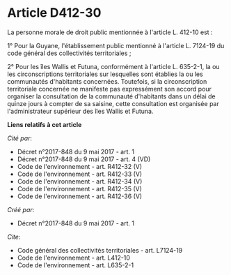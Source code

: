 # Article D412-30

La personne morale de droit public mentionnée à l'article L. 412-10 est : 

1° Pour la Guyane, l'établissement public mentionné à l'article L. 7124-19 du code général des collectivités territoriales ; 

2° Pour les îles Wallis et Futuna, conformément à l'article L. 635-2-1, la ou les circonscriptions territoriales sur
lesquelles sont établies la ou les communautés d'habitants concernées. Toutefois, si la circonscription territoriale
concernée ne manifeste pas expressément son accord pour organiser la consultation de la communauté d'habitants dans un délai
de quinze jours à compter de sa saisine, cette consultation est organisée par l'administrateur supérieur des îles Wallis et
Futuna.

**Liens relatifs à cet article**

_Cité par_:

  - Décret n°2017-848 du 9 mai 2017 - art. 1
  - Décret n°2017-848 du 9 mai 2017 - art. 4 (VD)
  - Code de l'environnement - art. R412-32 (V)
  - Code de l'environnement - art. R412-33 (V)
  - Code de l'environnement - art. R412-34 (V)
  - Code de l'environnement - art. R412-35 (V)
  - Code de l'environnement - art. R412-36 (V)

_Créé par_:

  - Décret n°2017-848 du 9 mai 2017 - art. 1

_Cite_:

  - Code général des collectivités territoriales - art. L7124-19
  - Code de l'environnement - art. L412-10
  - Code de l'environnement - art. L635-2-1
